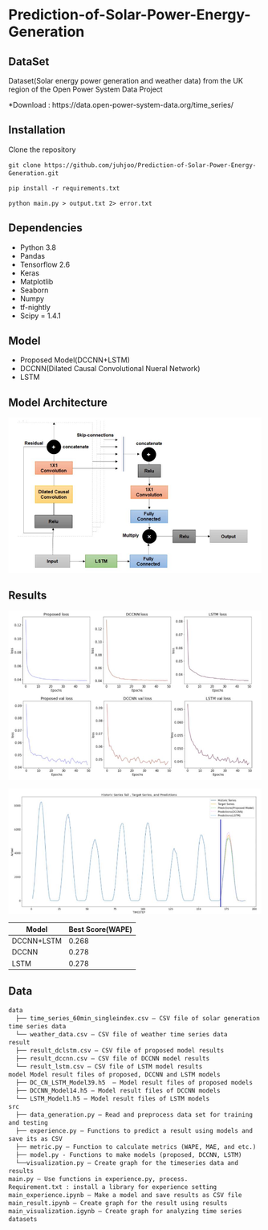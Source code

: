 # Prediction-of-Solar-Power-Energy-Generation

DataSet
---------
<p>Dataset(Solar energy power generation and weather data) from the UK region of the Open Power System Data Project </p>
*Download : https://data.open-power-system-data.org/time_series/

Installation
---------
Clone the repository
```
git clone https://github.com/juhjoo/Prediction-of-Solar-Power-Energy-Generation.git
```
```
pip install -r requirements.txt
```
```
python main.py > output.txt 2> error.txt
```

Dependencies
---------
* Python 3.8
* Pandas 
* Tensorflow 2.6
* Keras
* Matplotlib
* Seaborn
* Numpy
* tf-nightly
* Scipy = 1.4.1

Model
---------
* Proposed Model(DCCNN+LSTM)
* DCCNN(Dilated Causal Convolutional Nueral Network)
* LSTM

Model Architecture
--------
<p float="left">
  <img src="image/architecture.JPG" alt="drawing" width="600"/>
</p>

Results
-------
<p float="left">
  <img src="image/result1.JPG" alt="drawing" />
    </p>
    <p float="left">
  <img src="image/result2.JPG" alt="drawing" />
</p>


| Model  | Best Score(WAPE)  |
| --------- | -------|
|DCCNN+LSTM	|0.268|
|DCCNN|	0.278|
|LSTM|	0.278|


## Data

```
data
  ├── time_series_60min_singleindex.csv – CSV file of solar generation time series data
  └── weather_data.csv – CSV file of weather time series data
result
  ├── result_dclstm.csv – CSV file of proposed model results
  ├── result_dccnn.csv – CSV file of DCCNN model results
  └── result_lstm.csv – CSV file of LSTM model results
model Model result files of proposed, DCCNN and LSTM models
  ├── DC_CN_LSTM_Model39.h5  – Model result files of proposed models
  ├── DCCNN_Model14.h5 – Model result files of DCCNN models
  └── LSTM_Model1.h5 – Model result files of LSTM models
src
  ├── data_generation.py – Read and preprocess data set for training and testing 
  ├── experience.py – Functions to predict a result using models and save its as CSV
  ├── metric.py – Function to calculate metrics (WAPE, MAE, and etc.)
  ├── model.py - Functions to make models (proposed, DCCNN, LSTM)
  └──visualization.py – Create graph for the timeseries data and results
main.py – Use functions in experience.py, process.
Requirement.txt : install a library for experience setting
main_experience.ipynb – Make a model and save results as CSV file
main_result.ipynb – Create graph for the result using results
main_visualization.igynb – Create graph for analyzing time series datasets 

```

